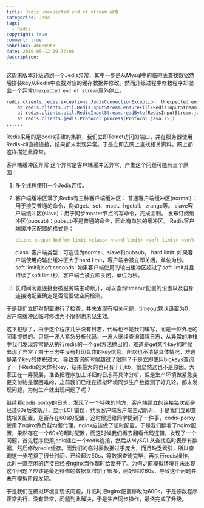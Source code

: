 ```yaml
---
title: Jedis Unexpected end of stream 异常
categories: Java
tags:
  - Redis
copyright: true
comment: true
abbrlink: ab6869b3
date: 2019-05-12 19:37:06
description:
---
```


这周末版本升级遇到一个Jedis异常，其中一步是从Mysql中的临时表查找数据然后拼装key从Redis中查找对应的缓存数据并修改。然而升级过程中修数程序却抛出一个异常`Unexpected end of stream`意外停止。
<!-- more -->

```java
redis.clients.jedis.exceptions.JedisConnectionException: Unexpected end of stream.
    at redis.clients.util.RedisInputStream.ensureFill(RedisInputStream.java:199)
    at redis.clients.util.RedisInputStream.readByte(RedisInputStream.java:40)
    at redis.clients.jedis.Protocol.process(Protocol.java:151)
......
```
Redis采用的是codis搭建的集群，我们立即Telnet访问的端口，并在服务器使用Redis-cli直接连接，结果都未发现异常。于是立即去网上查找相关资料，网上都这样描述此异常。

客户端缓冲区异常
这个异常是客户端缓冲区异常，产生这个问题可能有三个原因：

1. 多个线程使用一个Jedis连接。

2. 客户端缓冲区满了,Redis有三种客户端缓冲区：
	普通客户端缓冲区(normal)：用于接受普通的命令，例如get、set、mset、hgetall、zrange等。
	slave客户端缓冲区(slave)：用于同步master节点的写命令，完成复制。
	发布订阅缓冲区(pubsub)：pubsub不是普通的命令，因此有单独的缓冲区。
	Redis客户端缓冲区配置的格式是：

	```yaml
	client-output-buffer-limit <class> <hard limit> <soft limit> <soft seconds>
	```
     class: 客户端类型：可选值为normal、slave和pubsub。
     hard limit: 如果客户端使用的输出缓冲区大于hard limit，客户端会被立即关闭，单位为秒。
     soft limit和soft seconds: 如果客户端使用的输出缓冲区超过了soft limit并且持续了soft limit秒，客户端会被立即关闭，单位为秒。
   
3. 长时间闲置连接会被服务端主动断开，可以查询timeout配置的设置以及自身连接池配置确定是否需要做空闲检测。

于是我们立即对配置进行了检查，并未发现有相关问题，timeout默认设置为0，客户端缓冲区临时修改为不限制也未见生效。

这下犯愁了，由于这个程序几乎没有日志，代码也不是我们编写，而是一位外地的同事提供的。只能一波人紧急分析代码，一波人继续查询错误日志，从异常的堆栈中我们发现异常是从执行redis的一个get方法抛出的，难道是get某个key的时候出现了异常？由于日志中没有打印具体的key信息，所以也不清楚具体情况，难道是某个key的体积过大，导致查询的时候超过了限制？于是立即使用bigkeys查询了一下Redis的大体积key，结果最大的也只有十几kb，很显然这也不是原因。大家正在一筹莫展，准备把程序加上详细的日志再具体分析，但是生产环境做紧急变更交付物是很困难的，之前我们已经在模拟环境同步生产数据测了好几轮，都未发现问题，为何生产就出现问题了呢？

继续看codis porxy的日志，发现了一个特殊的地方，客户端建立的连接每次都是经过60s后被断开，显示EOF错误，代表客户端客户端主动断开，于是我们立即查找相关配置，是否存在60s的配置，这时候运维同学提到了一件事，codis-porxy使用了nginx做负载均衡代理，nginx应该做了超时配置，于是我们翻看了nginx配置，果然存在一个60s的超时配置，而这时候我们再去翻看代码逻辑，发现了一个问题，首先程序使用jedis建立一个redis连接，然后从MySQL从查找临时表所有数据，然后修改redis缓存。而我们的临时表数据过于庞大，而且缺乏索引，所以查询这一步花费了很长时间，已经超过60s，等数据查询完毕，再执行redis操作，此时一直空闲的连接已经被nginx当作超时给断开了。为何之前模拟环境并未出现这个问题？应该是最近待修的数据又增加了很多，刚好超过60s，导致这个问题并未在模拟阶段发现。

于是我们在模拟环境复现该问题，并临时把nginx配置修改为600s，于是修数程序正常执行，没有异常，问题到此解决，于是生产同步操作，最终完成了升级。